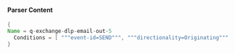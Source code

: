 #### Parser Content
```Java
{
Name = q-exchange-dlp-email-out-5
  Conditions = [ """event-id=SEND""", """directionality=Originating""" ]
}
```